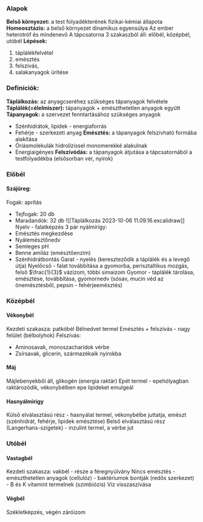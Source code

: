 ### Alapok
**Belső környezet:** a test folyadékterének fizikai-kémiai állapota
**Homeosztázis:** a belső környezet dinamikus egyensúlya
Az ember heterotróf és mindenevő
A tápcsatorna 3 szakaszból áll: előbél, középbél, utóbél
**Lépések:**
1. táplálékfelvétel
2. emésztés
3. felszívás,
3. salakanyagok ürítése
### Definíciók:
**Táplálkozás:** az anyagcseréhez szükséges tápanyagok felvétele
**Táplálék(=élelmiszer):** tápanyagok + emészthetetlen anyagok együtt
**Tápanyagok:** a szervezet fenntartásához szükséges anyagok
- Szénhidrátok, lipidek - energiaforrás
- Fehérje - szerkezeti anyag
**Emésztés:** a tápanyagok felszívható formába alakítása
- Óriásmolekulák hidrolízissel monomerekké alakulnak
- Energiaigényes
**Felszívódás:** a tápanyagok átjutása a tápcsatornából a testfolyadékba (elsősorban vér, nyirok)
### Előbél
#### Szájüreg:
Fogak: aprítás
- Tejfogak: 20 db
- Maradandók: 32 db
![[Táplálkozás 2023-10-06 11.09.16.excalidraw]]
Nyelv - falatképzés
3 pár nyálmirigy:
- Emésztés megkezdése
- Nyálemésztőnedv
- Semleges pH
- Benne amiláz (emésztőenzim)
- Szénhidrátbontás
Garat - nyelés (kereszteződik a táplálék és a levegő útja)
Nyelőcső - falat továbbítása a gyomorba, perisztaltikus mozgás, felső $\frac{1}{3}$ vázizom, többi simaizom
Gyomor - táplálék tárolása, emésztése, továbbítása, gyomornedv (sósav, mucin véd az önemésztésből, pepsin - fehérjeemésztés)
### Középbél
#### Vékonybél
Kezdeti szakasza: patkóbél
Bélnedvet termel
Emésztés + felszívás - nagy felület (bélbolyhok)
Felszívás: 
- Aminosavak, monoszacharidok vérbe
- Zsírsavak, glicerin, származékaik nyirokba
#### Máj
Májlebenyekből áll, glikogén (energia raktár)
Epét termel - epehólyagban raktározódik, vékonybélben epe lipideket emulgeál
#### Hasnyálmirigy
Külső elválasztású rész - hasnyálat termel, vékonybélbe juttatja, emészt (szénhidrát, fehérje, lipidek emésztése)
Belső elválasztású rész (Langerhans-szigetek) - inzulint termel, a vérbe jut
### Utóbél
#### Vastagbél
Kezdeti szakasza: vakbél - része a féregnyúlvány
Nincs emésztés - emészthetetlen anyagok (cellulóz) - baktériumok bontják (redős szerkezet) - B és K vitamint termelnek (szimbiózis)
Víz visszaszívása
#### Végbél
Székletképzés, végén záróizom
